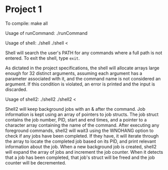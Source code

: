 Project 1
=========

To compile: make all

Usage of runCommand: ./runCommand <name> <args>

Usage of shell: ./shell
				./shell < <file>

Shell will search the user's PATH for any commands where a full path is not entered. To exit the shell, type `exit`.

As dictated in the project specifications, the shell will allocate arrays large enough for 32 distinct arguments, assuming each argument has a parameter associated with it, and the command name is not considered an argument. If this condition is violated, an error is printed and the input is discarded.

Usage of shell2: ./shell2
				 ./shell2 < <file>
				 
Shell2 will keep background jobs with an & after the command. Job information is kept using an array of pointers to job structs. The job struct contains the job number, PID, start and end times, and a pointer to a character array containing the name of the command. After executing any foreground commands, shell2 will wait3 using the WNOHANG option to check if any jobs have been completed. If they have, it will iterate through the array to locate the completed job based on its PID, and print relevant information about the job. When a new background job is created, shell2 will expand the array of jobs and increment the job counter. When it detects that a job has been completed, that job's struct will be freed and the job counter will be decremented.
